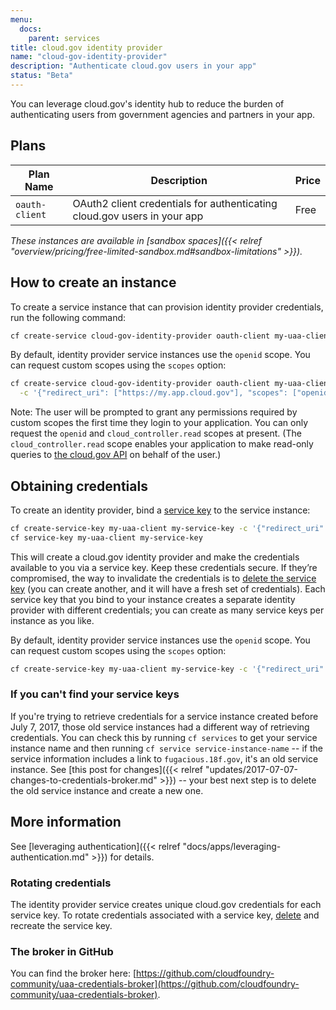 ```yaml
---
menu:
  docs:
    parent: services
title: cloud.gov identity provider
name: "cloud-gov-identity-provider"
description: "Authenticate cloud.gov users in your app"
status: "Beta"
---
```


You can leverage cloud.gov's identity hub to reduce the burden of authenticating users from government agencies and partners in your app.

## Plans

Plan Name | Description | Price
--------- | ----------- | -----
`oauth-client` | OAuth2 client credentials for authenticating cloud.gov users in your app | Free

*These instances are available in [sandbox spaces]({{< relref "overview/pricing/free-limited-sandbox.md#sandbox-limitations" >}}).*

## How to create an instance

To create a service instance that can provision identity provider credentials, run the following command:

```sh
cf create-service cloud-gov-identity-provider oauth-client my-uaa-client
```

By default, identity provider service instances use the `openid` scope. You can request custom scopes using the `scopes` option:

```sh
cf create-service cloud-gov-identity-provider oauth-client my-uaa-client \
  -c '{"redirect_uri": ["https://my.app.cloud.gov"], "scopes": ["openid", "cloud_controller.read"]}'
```

Note: The user will be prompted to grant any permissions required by custom scopes the first time they login to your application. You can only request the `openid` and `cloud_controller.read` scopes at present. (The `cloud_controller.read` scope enables your application to make read-only queries to [the cloud.gov API](https://apidocs.cloudfoundry.org) on behalf of the user.)

## Obtaining credentials

To create an identity provider, bind a [service key](https://docs.cloudfoundry.org/devguide/services/service-keys.html) to the service instance:

```bash
cf create-service-key my-uaa-client my-service-key -c '{"redirect_uri": ["https://my.app.cloud.gov"]}'
cf service-key my-uaa-client my-service-key
```

This will create a cloud.gov identity provider and make the credentials available to you via a service key. Keep these credentials secure. If they’re compromised, the way to invalidate the credentials is to [delete the service key](https://docs.cloudfoundry.org/devguide/services/service-keys.html#delete) (you can create another, and it will have a fresh set of credentials). Each service key that you bind to your instance creates a separate identity provider with different credentials; you can create as many service keys per instance as you like. <!-- this advice should match on /docs/services/cloud-gov-service-account/ + /docs/services/cloud-gov-identity-provider/ -->

By default, identity provider service instances use the `openid` scope. You can request custom scopes using the `scopes` option:

```bash
cf create-service-key my-uaa-client my-service-key -c '{"redirect_uri": ["https://my.app.cloud.gov"], "scopes": ["openid", "cloud_controller.read"]}'
```

### If you can't find your service keys

<!-- this description matches on cloud-gov-identity-provider.md and cloud-gov-service-account.md -->

If you're trying to retrieve credentials for a service instance created before July 7, 2017, those old service instances had a different way of retrieving credentials. You can check this by running `cf services` to get your service instance name and then running `cf service service-instance-name` -- if the service information includes a link to `fugacious.18f.gov`, it's an old service instance. See [this post for changes]({{< relref "updates/2017-07-07-changes-to-credentials-broker.md" >}}) -- your best next step is to delete the old service instance and create a new one.

## More information

See [leveraging authentication]({{< relref "docs/apps/leveraging-authentication.md" >}}) for details.

### Rotating credentials

The identity provider service creates unique cloud.gov credentials for each service key. To rotate credentials associated with a service key, [delete](https://docs.cloudfoundry.org/devguide/services/service-keys.html#delete) and recreate the service key.

### The broker in GitHub

You can find the broker here: [https://github.com/cloudfoundry-community/uaa-credentials-broker](https://github.com/cloudfoundry-community/uaa-credentials-broker).
